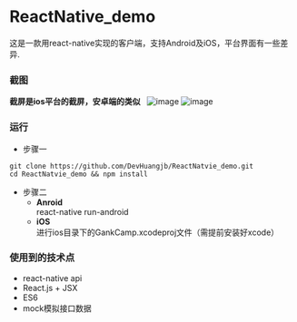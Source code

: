 # ReactNative_demo
这是一款用react-native实现的客户端，支持Android及iOS，平台界面有一些差异.

### 截图

**截屏是ios平台的截屏，安卓端的类似**  
![image](https://github.com/DevHuangjb/ReactNatvie_demo/blob/master/screenshot/screenshot1.gif)
![image](https://github.com/DevHuangjb/ReactNatvie_demo/blob/master/screenshot/screenshot2.gif)

### 运行
* 步骤一
```
git clone https://github.com/DevHuangjb/ReactNatvie_demo.git
cd ReactNatvie_demo && npm install
```

* 步骤二
    * **Anroid**  
        react-native run-android 
    * **iOS**  
        进行ios目录下的GankCamp.xcodeproj文件（需提前安装好xcode）
    
### 使用到的技术点

* react-native api
* React.js + JSX
* ES6
* mock模拟接口数据
